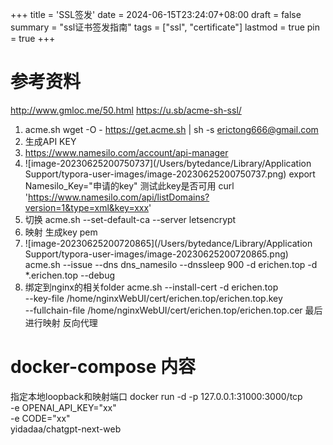 +++
title = 'SSL签发'
date = 2024-06-15T23:24:07+08:00
draft = false
summary = "ssl证书签发指南"
tags = ["ssl", "certificate"]
lastmod = true
pin = true
+++
# 参考资料
http://www.gmloc.me/50.html
https://u.sb/acme-sh-ssl/
1. acme.sh
wget -O -  https://get.acme.sh | sh -s erictong666@gmail.com
1. 生成API KEY
2. https://www.namesilo.com/account/api-manager
3. ![image-20230625200750737](/Users/bytedance/Library/Application Support/typora-user-images/image-20230625200750737.png)
export Namesilo_Key="申请的key"
测试此key是否可用
curl 'https://www.namesilo.com/api/listDomains?version=1&type=xml&key=xxx' 
1. 切换
acme.sh --set-default-ca --server letsencrypt
1. 映射 生成key pem
2. ![image-20230625200720865](/Users/bytedance/Library/Application Support/typora-user-images/image-20230625200720865.png)
acme.sh --issue --dns dns_namesilo --dnssleep 900 -d erichen.top -d *.erichen.top --debug 
1. 绑定到nginx的相关folder
acme.sh --install-cert -d erichen.top \
--key-file       /home/nginxWebUI/cert/erichen.top/erichen.top.key \
--fullchain-file /home/nginxWebUI/cert/erichen.top/erichen.top.cer
最后进行映射 反向代理
# docker-compose 内容
指定本地loopback和映射端口
docker run -d -p 127.0.0.1:31000:3000/tcp \
   -e OPENAI_API_KEY="xx" \
   -e CODE="xx" \
   yidadaa/chatgpt-next-web